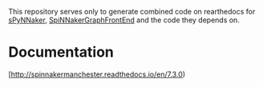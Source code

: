 This repository serves only to generate combined code on rearthedocs for [sPyNNaker](https://github.com/SpiNNakerManchester/sPyNNaker), [SpiNNakerGraphFrontEnd](https://github.com/SpiNNakerManchester/SpiNNakerGraphFrontEnd) and the code they depends on.
 
Documentation
=============
[http://spinnakermanchester.readthedocs.io/en/7.3.0)
